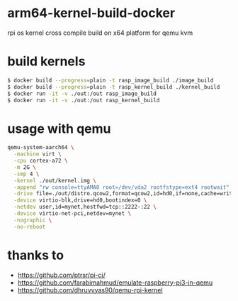 # arm64-kernel-build-docker
rpi os kernel cross compile build on x64 platform for qemu kvm

# build kernels
```bash
$ docker build --progress=plain -t rasp_image_build ./image_build
$ docker build --progress=plain -t rasp_kernel_build ./kernel_build
$ docker run -it -v ./out:/out rasp_image_build
$ docker run -it -v ./out:/out rasp_kernel_build
```

# usage with qemu
```bash
qemu-system-aarch64 \
  -machine virt \
  -cpu cortex-a72 \
  -m 2G \
  -smp 4 \
  -kernel ./out/kernel.img \
  -append "rw console=ttyAMA0 root=/dev/vda2 rootfstype=ext4 rootwait" \
  -drive file=./out/distro.qcow2,format=qcow2,id=hd0,if=none,cache=writeback \
  -device virtio-blk,drive=hd0,bootindex=0 \
  -netdev user,id=mynet,hostfwd=tcp::2222-:22 \
  -device virtio-net-pci,netdev=mynet \
  -nographic \
  -no-reboot

```

# thanks to
- https://github.com/ptrsr/pi-ci/
- https://github.com/farabimahmud/emulate-raspberry-pi3-in-qemu
- https://github.com/dhruvvyas90/qemu-rpi-kernel
